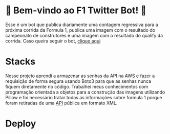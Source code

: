 # 🏁 Bem-vindo ao F1 Twitter Bot! 🏁

Esse é um bot que publica diariamente uma contagem regressiva para a próxima corrida da Formula 1, publica uma imagem com o resultado do campeonato de construtores e uma imagem com o resultado do qualify da corrida.
Caso queira seguir o bot, [clique aqui](https://twitter.com/f1informacoes)
# Stacks

Nesse projeto aprendi a armazenar as senhas da API na AWS e fazer a requisição de forma segura usando Boto3 para que as senhas nunca fiquem diretamente no código. 
Trabalhei meus conhecimentos com programação orientada a objetos para a construção das imagens utilizando Pillow e foi necessário tratar todas as informações sobre formula 1 porque foram retiradas de uma [API](http://ergast.com/mrd/) pública em formato XML.

# Deploy
